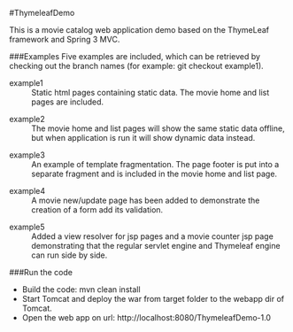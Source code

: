 #ThymeleafDemo

This is a movie catalog web application demo based on the ThymeLeaf framework and Spring 3 MVC.

###Examples
Five examples are included, which can be retrieved by checking out the branch names
(for example: git checkout example1).

<dl>
  <dt>example1</dt>
  <dd>Static html pages containing static data. The movie home and list pages are included.</dd>
</dl>  
<dl>
  <dt>example2</dt>
  <dd>The movie home and list pages will show the same static data offline, but when application is run it will show dynamic data instead.</dd>
</dl>  
<dl>
  <dt>example3</dt>
  <dd>An example of template fragmentation. The page footer is put into a separate fragment and is included in the movie home and list page.</dd>
</dl>  
<dl>
  <dt>example4</dt>
  <dd>A movie new/update page has been added to demonstrate the creation of a form add its validation.</dd>
</dl>  
<dl>
  <dt>example5</dt>
  <dd>Added a view resolver for jsp pages and a movie counter jsp page demonstrating that the regular servlet engine and Thymeleaf engine can run side by side.</dd>
</dl>  

###Run the code
* Build the code: mvn clean install
* Start Tomcat and deploy the war from target folder to the webapp dir of Tomcat.
* Open the web app on url: http://localhost:8080/ThymeleafDemo-1.0
